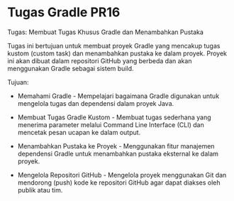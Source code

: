 # Tugas Gradle PR16
Tugas: Membuat Tugas Khusus Gradle dan Menambahkan Pustaka

Tugas ini bertujuan untuk membuat proyek Gradle yang mencakup tugas kustom (custom task) dan menambahkan pustaka ke dalam proyek. Proyek ini akan dibuat dalam repositori GitHub yang berbeda dan akan menggunakan Gradle sebagai sistem build.

Tujuan:

- Memahami Gradle - Mempelajari bagaimana Gradle digunakan untuk mengelola tugas dan dependensi dalam proyek Java.

- Membuat Tugas Gradle Kustom - Membuat tugas sederhana yang menerima parameter melalui Command Line Interface (CLI) dan mencetak pesan ucapan ke dalam output.

- Menambahkan Pustaka ke Proyek - Menggunakan fitur manajemen dependensi Gradle untuk menambahkan pustaka eksternal ke dalam proyek.

- Mengelola Repositori GitHub - Mengelola proyek menggunakan Git dan mendorong (push) kode ke repositori GitHub agar dapat diakses oleh publik atau tim.
